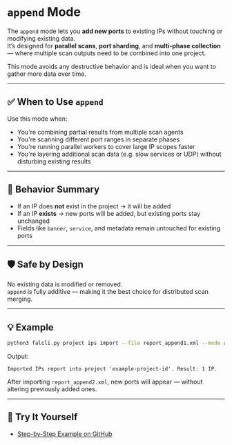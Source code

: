 # `append` Mode

The `append` mode lets you **add new ports** to existing IPs without touching or modifying existing data.  
It’s designed for **parallel scans**, **port sharding**, and **multi-phase collection** — where multiple scan outputs need to be combined into one project.

This mode avoids any destructive behavior and is ideal when you want to gather more data over time.

---

## ✅ When to Use `append`

Use this mode when:

- You're combining partial results from multiple scan agents
- You're scanning different port ranges in separate phases
- You're running parallel workers to cover large IP scopes faster
- You're layering additional scan data (e.g. slow services or UDP) without disturbing existing results

---

## 🧠 Behavior Summary

- If an IP does **not** exist in the project → it will be added
- If an IP **exists** → new ports will be added, but existing ports stay unchanged
- Fields like `banner`, `service`, and metadata remain untouched for existing ports

---

## 🛡 Safe by Design

No existing data is modified or removed.  
`append` is fully additive — making it the best choice for distributed scan merging.

---

## 💡 Example

```bash
python3 falcli.py project ips import --file report_append1.xml --mode append
```

Output:

```text
Imported IPs report into project 'example-project-id'. Result: 1 IP.
```

After importing `report_append2.xml`, new ports will appear — without altering previously added ones.

---

## 🔗 Try It Yourself

- [Step-by-Step Example on GitHub](https://github.com/Falcoria/falcoria-use-cases/tree/main/import-mode-append)

